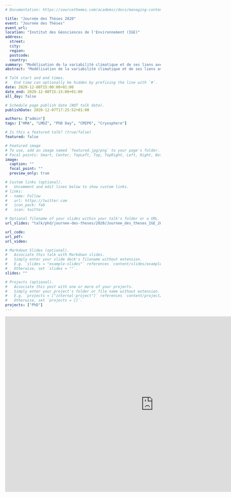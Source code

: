 ```yaml
---
# Documentation: https://sourcethemes.com/academic/docs/managing-content/

title: "Journée des Thèses 2020"
event: "Journée des Thèses"
event_url:
location: "Institut des Géosciences de l'Environnement (IGE)"
address:
  street:
  city:
  region:
  postcode:
  country:
summary: "Modélisation de la variabilité climatique et de ses liens avec la cryosphère dans les Hautes Montagnes d'Asie"
abstract: "Modélisation de la variabilité climatique et de ses liens avec la cryosphère dans les Hautes Montagnes d'Asie"

# Talk start and end times.
#   End time can optionally be hidden by prefixing the line with `#`.
date: 2020-12-08T15:00:00+01:00
date_end: 2020-12-08T15:15:00+01:00
all_day: false

# Schedule page publish date (NOT talk date).
publishDate: 2020-12-07T17:25:52+01:00

authors: ["admin"]
tags: ["HMA", "LMDZ", "PhD Day", "CMIP6", "Cryosphere"]

# Is this a featured talk? (true/false)
featured: false

# Featured image
# To use, add an image named `featured.jpg/png` to your page's folder.
# Focal points: Smart, Center, TopLeft, Top, TopRight, Left, Right, BottomLeft, Bottom, BottomRight.
image:
  caption: ""
  focal_point: ""
  preview_only: true

# Custom links (optional).
#   Uncomment and edit lines below to show custom links.
# links:
# - name: Follow
#   url: https://twitter.com
#   icon_pack: fab
#   icon: twitter

# Optional filename of your slides within your talk's folder or a URL.
url_slides: "talk/phd/journee-des-theses/2020/Journee_des_theses_IGE_2020.pdf"

url_code:
url_pdf:
url_video:

# Markdown Slides (optional).
#   Associate this talk with Markdown slides.
#   Simply enter your slide deck's filename without extension.
#   E.g. `slides = "example-slides"` references `content/slides/example-slides.md`.
#   Otherwise, set `slides = ""`.
slides: ""

# Projects (optional).
#   Associate this post with one or more of your projects.
#   Simply enter your project's folder or file name without extension.
#   E.g. `projects = ["internal-project"]` references `content/project/deep-learning/index.md`.
#   Otherwise, set `projects = []`.
projects: ["PhD"]
---
```


<iframe src="https://docs.google.com/presentation/d/e/2PACX-1vTQRjIiXlFPr8OopMkcyXm2-tw_4jRrDNIXCbgY-nRoUmZWJxfHTk2pkJDlewP2QM2eBIsJkZkRN6Ym/embed?start=false&loop=false&delayms=3000" frameborder="0" width="960" height="569" allowfullscreen="true" mozallowfullscreen="true" webkitallowfullscreen="true"></iframe>
